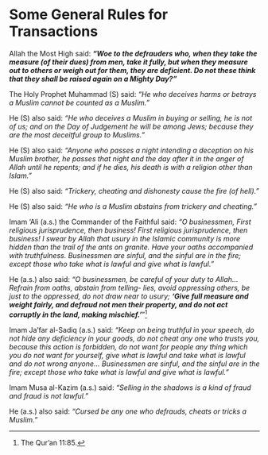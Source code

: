 Some General Rules for Transactions
===================================

Allah the Most High said: ***“Woe to the defrauders who, when they take
the measure (of their dues) from men, take it fully, but when they
measure out to others or weigh out for them, they are deficient. Do not
these think that they shall be raised again on a Mighty Day?”***

The Holy Prophet Muhammad (S) said: *“He who deceives harms or betrays a
Muslim cannot be counted as a Muslim.”*

He (S) also said: *“He who deceives a Muslim in buying or selling, he is
not of us; and on the Day of Judgement he will be among Jews; because
they are the most deceitful group to Muslims.”*

He (S) also said: *“Anyone who passes a night intending a deception on
his Muslim brother, he passes that night and the day after it in the
anger of Allah until he repents; and if he dies, his death is with a
religion other than Islam.”*

He (S) also said: *“Trickery, cheating and dishonesty cause the fire (of
hell).”*

He (S) also said: *“He who is a Muslim abstains from trickery and
cheating.”*

Imam ‘Ali (a.s.) the Commander of the Faithful said: *“O businessmen,
First religious jurisprudence, then business! First religious
jurisprudence, then business! I swear by Allah that usury in the Islamic
community is more hidden than the trail of the ants on granite. Have
your oaths accompanied with truthfulness. Businessmen are sinful, and
the sinful are in the fire; except those who take what is lawful and
give what is lawful.”*

He (a.s.) also said: *“O businessmen, be careful of your duty to
Allah... Refrain from oaths, abstain from telling- lies, avoid
oppressing others, be just to the oppressed, do not draw near to usury;*
***‘Give full measure and weight fairly, and defraud not men their
property, and do not act corruptly in the land, making
mischief.’***”[^1]

Imam Ja’far al-Sadiq (a.s.) said: *“Keep on being truthful in your
speech, do not hide any deficiency in your goods, do not cheat any one
who trusts you, because this action is forbidden, do not want for people
any thing which you do not want for yourself, give what is lawful and
take what is lawful and do not wrong anyone... Businessmen are sinful,
and the sinful are in the fire; except those who take what is lawful and
give what is lawful.”*

Imam Musa al-Kazim (a.s.) said: *“Selling in the shadows is a kind of
fraud and fraud is not lawful.”*

He (a.s.) also said: *“Cursed be any one who defrauds, cheats or tricks
a Muslim.”*

[^1]: The Qur’an 11:85.


